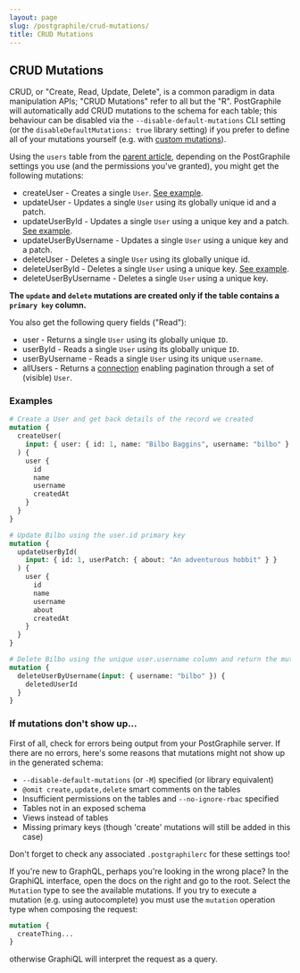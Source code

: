 ```yaml
---
layout: page
slug: /postgraphile/crud-mutations/
title: CRUD Mutations
---
```


## CRUD Mutations

CRUD, or "Create, Read, Update, Delete", is a common paradigm in data
manipulation APIs; "CRUD Mutations" refer to all but the "R". PostGraphile
will automatically add CRUD mutations to the schema for each table; this
behaviour can be disabled via the `--disable-default-mutations` CLI setting
(or the `disableDefaultMutations: true` library setting) if you prefer to
define all of your mutations yourself (e.g. with [custom
mutations](/postgraphile/custom-mutations/)).

Using the `users` table from the [parent article](/postgraphile/tables/),
depending on the PostGraphile settings you use (and the permissions you've
granted), you might get the following mutations:

* createUser - Creates a single `User`. [See example](/postgraphile/examples/#Mutations__Create).
* updateUser - Updates a single `User` using its globally unique id and a patch.
* updateUserById - Updates a single `User` using a unique key and a patch. [See example](/postgraphile/examples/#Mutations__Update).
* updateUserByUsername - Updates a single `User` using a unique key and a patch.
* deleteUser - Deletes a single `User` using its globally unique id.
* deleteUserById - Deletes a single `User` using a unique key. [See example](/postgraphile/examples/#Mutations__Delete).
* deleteUserByUsername - Deletes a single `User` using a unique key.

**The `update` and `delete` mutations are created only if the table contains a
`primary key` column.**

You also get the following query fields ("Read"):

* user - Returns a single `User` using its globally unique `ID`.
* userById - Reads a single `User` using its globally unique `ID`.
* userByUsername - Reads a single `User` using its unique `username`.
* allUsers - Returns a [connection](/postgraphile/connections/) enabling
  pagination through a set of (visible) `User`.

### Examples

```graphql
# Create a User and get back details of the record we created
mutation {
  createUser(
    input: { user: { id: 1, name: "Bilbo Baggins", username: "bilbo" } }
  ) {
    user {
      id
      name
      username
      createdAt
    }
  }
}

# Update Bilbo using the user.id primary key
mutation {
  updateUserById(
    input: { id: 1, userPatch: { about: "An adventurous hobbit" } }
  ) {
    user {
      id
      name
      username
      about
      createdAt
    }
  }
}

# Delete Bilbo using the unique user.username column and return the mutation ID
mutation {
  deleteUserByUsername(input: { username: "bilbo" }) {
    deletedUserId
  }
}
```

### If mutations don't show up...

First of all, check for errors being output from your PostGraphile server. If
there are no errors, here's some reasons that mutations might not show up in
the generated schema:

* `--disable-default-mutations` (or `-M`) specified (or library equivalent)
* `@omit create,update,delete` smart comments on the tables
* Insufficient permissions on the tables and `--no-ignore-rbac` specified
* Tables not in an exposed schema
* Views instead of tables
* Missing primary keys (though 'create' mutations will still be added in this case)

Don't forget to check any associated `.postgraphilerc` for these settings too!

If you're new to GraphQL, perhaps you're looking in the wrong place? In the
GraphiQL interface, open the docs on the right and go to the root. Select the
`Mutation` type to see the available mutations. If you try to execute a
mutation (e.g. using autocomplete) you must use the `mutation` operation type
when composing the request:

```graphql
mutation {
  createThing...
}
```

otherwise GraphiQL will interpret the request as a query.
